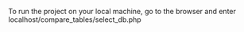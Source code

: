 To run the project on your local machine, go to the browser and enter localhost/compare_tables/select_db.php
